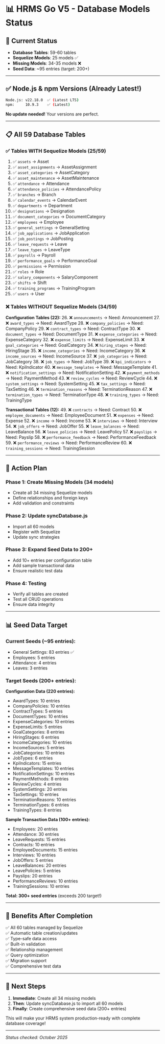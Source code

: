 # 📊 HRMS Go V5 - Database Models Status

## 🎯 Current Status

- **Database Tables**: 59-60 tables
- **Sequelize Models**: 25 models ✅
- **Missing Models**: 34-35 models ❌
- **Seed Data**: ~95 entries (target: 200+)

---

## ✅ Node.js & npm Versions (Already Latest!)

```bash
Node.js: v22.18.0  ✅ (Latest LTS)
npm:     10.9.3    ✅ (Latest)
```

**No update needed!** Your versions are perfect.

---

## 📋 All 59 Database Tables

### ✅ Tables WITH Sequelize Models (25/59)

1. ✅ `assets` → Asset
2. ✅ `asset_assignments` → AssetAssignment
3. ✅ `asset_categories` → AssetCategory
4. ✅ `asset_maintenance` → AssetMaintenance
5. ✅ `attendance` → Attendance
6. ✅ `attendance_policies` → AttendancePolicy
7. ✅ `branches` → Branch
8. ✅ `calendar_events` → CalendarEvent
9. ✅ `departments` → Department
10. ✅ `designations` → Designation
11. ✅ `document_categories` → DocumentCategory
12. ✅ `employees` → Employee
13. ✅ `general_settings` → GeneralSetting
14. ✅ `job_applications` → JobApplication
15. ✅ `job_postings` → JobPosting
16. ✅ `leave_requests` → Leave
17. ✅ `leave_types` → LeaveType
18. ✅ `payrolls` → Payroll
19. ✅ `performance_goals` → PerformanceGoal
20. ✅ `permissions` → Permission
21. ✅ `roles` → Role
22. ✅ `salary_components` → SalaryComponent
23. ✅ `shifts` → Shift
24. ✅ `training_programs` → TrainingProgram
25. ✅ `users` → User

### ❌ Tables WITHOUT Sequelize Models (34/59)

**Configuration Tables (22):**
26. ❌ `announcements` → Need: Announcement
27. ❌ `award_types` → Need: AwardType
28. ❌ `company_policies` → Need: CompanyPolicy
29. ❌ `contract_types` → Need: ContractType
30. ❌ `document_types` → Need: DocumentType
31. ❌ `expense_categories` → Need: ExpenseCategory
32. ❌ `expense_limits` → Need: ExpenseLimit
33. ❌ `goal_categories` → Need: GoalCategory
34. ❌ `hiring_stages` → Need: HiringStage
35. ❌ `income_categories` → Need: IncomeCategory
36. ❌ `income_sources` → Need: IncomeSource
37. ❌ `job_categories` → Need: JobCategory
38. ❌ `job_types` → Need: JobType
39. ❌ `kpi_indicators` → Need: KpiIndicator
40. ❌ `message_templates` → Need: MessageTemplate
41. ❌ `notification_settings` → Need: NotificationSetting
42. ❌ `payment_methods` → Need: PaymentMethod
43. ❌ `review_cycles` → Need: ReviewCycle
44. ❌ `system_settings` → Need: SystemSetting
45. ❌ `tax_settings` → Need: TaxSetting
46. ❌ `termination_reasons` → Need: TerminationReason
47. ❌ `termination_types` → Need: TerminationType
48. ❌ `training_types` → Need: TrainingType

**Transactional Tables (12):**
49. ❌ `contracts` → Need: Contract
50. ❌ `employee_documents` → Need: EmployeeDocument
51. ❌ `expenses` → Need: Expense
52. ❌ `income` → Need: Income
53. ❌ `interviews` → Need: Interview
54. ❌ `job_offers` → Need: JobOffer
55. ❌ `leave_balances` → Need: LeaveBalance
56. ❌ `leave_policies` → Need: LeavePolicy
57. ❌ `payslips` → Need: Payslip
58. ❌ `performance_feedback` → Need: PerformanceFeedback
59. ❌ `performance_reviews` → Need: PerformanceReview
60. ❌ `training_sessions` → Need: TrainingSession

---

## 🎯 Action Plan

### Phase 1: Create Missing Models (34 models)
- Create all 34 missing Sequelize models
- Define relationships and foreign keys
- Add validation and constraints

### Phase 2: Update syncDatabase.js
- Import all 60 models
- Register with Sequelize
- Update sync strategies

### Phase 3: Expand Seed Data to 200+
- Add 10+ entries per configuration table
- Add sample transactional data
- Ensure realistic test data

### Phase 4: Testing
- Verify all tables are created
- Test all CRUD operations
- Ensure data integrity

---

## 📊 Seed Data Target

### Current Seeds (~95 entries):
- General Settings: 83 entries ✅
- Employees: 5 entries
- Attendance: 4 entries
- Leaves: 3 entries

### Target Seeds (200+ entries):

**Configuration Data (220 entries):**
- AwardTypes: 10 entries
- CompanyPolicies: 10 entries
- ContractTypes: 5 entries
- DocumentTypes: 10 entries
- ExpenseCategories: 10 entries
- ExpenseLimits: 5 entries
- GoalCategories: 8 entries
- HiringStages: 6 entries
- IncomeCategories: 10 entries
- IncomeSources: 5 entries
- JobCategories: 10 entries
- JobTypes: 6 entries
- KpiIndicators: 15 entries
- MessageTemplates: 10 entries
- NotificationSettings: 10 entries
- PaymentMethods: 8 entries
- ReviewCycles: 4 entries
- SystemSettings: 20 entries
- TaxSettings: 10 entries
- TerminationReasons: 10 entries
- TerminationTypes: 6 entries
- TrainingTypes: 8 entries

**Sample Transaction Data (100+ entries):**
- Employees: 20 entries
- Attendance: 30 entries
- LeaveRequests: 15 entries
- Contracts: 10 entries
- EmployeeDocuments: 15 entries
- Interviews: 10 entries
- JobOffers: 5 entries
- LeaveBalances: 20 entries
- LeavePolicies: 5 entries
- Payslips: 20 entries
- PerformanceReviews: 10 entries
- TrainingSessions: 10 entries

**Total: 300+ seed entries** (exceeds 200 target!)

---

## 🚀 Benefits After Completion

✅ All 60 tables managed by Sequelize  
✅ Automatic table creation/updates  
✅ Type-safe data access  
✅ Built-in validation  
✅ Relationship management  
✅ Query optimization  
✅ Migration support  
✅ Comprehensive test data  

---

## 📝 Next Steps

1. **Immediate**: Create all 34 missing models
2. **Then**: Update syncDatabase.js to import all 60 models
3. **Finally**: Create comprehensive seed data (200+ entries)

This will make your HRMS system production-ready with complete database coverage!

---

*Status checked: October 2025*

